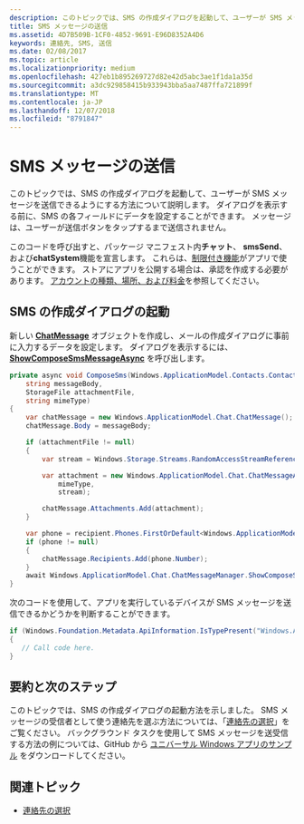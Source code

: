 ```yaml
---
description: このトピックでは、SMS の作成ダイアログを起動して、ユーザーが SMS メッセージを送信できるようにする方法について説明します。 ダイアログを表示する前に、SMS の各フィールドにデータを設定することができます。 メッセージは、ユーザーが送信ボタンをタップするまで送信されません。
title: SMS メッセージの送信
ms.assetid: 4D7B509B-1CF0-4852-9691-E96D8352A4D6
keywords: 連絡先, SMS, 送信
ms.date: 02/08/2017
ms.topic: article
ms.localizationpriority: medium
ms.openlocfilehash: 427eb1b895269727d82e42d5abc3ae1f1da1a35d
ms.sourcegitcommit: a3dc929858415b933943bba5aa7487ffa721899f
ms.translationtype: MT
ms.contentlocale: ja-JP
ms.lasthandoff: 12/07/2018
ms.locfileid: "8791847"
---
```

# <a name="send-an-sms-message"></a>SMS メッセージの送信

このトピックでは、SMS の作成ダイアログを起動して、ユーザーが SMS メッセージを送信できるようにする方法について説明します。 ダイアログを表示する前に、SMS の各フィールドにデータを設定することができます。 メッセージは、ユーザーが送信ボタンをタップするまで送信されません。

このコードを呼び出すと、パッケージ マニフェスト内**チャット**、 **smsSend**、および**chatSystem**機能を宣言します。 これらは、[制限付き機能](https://docs.microsoft.com/windows/uwp/packaging/app-capability-declarations#special-and-restricted-capabilities)がアプリで使うことができます。 ストアにアプリを公開する場合は、承認を作成する必要があります。 [アカウントの種類、場所、および料金](https://docs.microsoft.com/windows/uwp/publish/account-types-locations-and-fees)を参照してください。

## <a name="launch-the-compose-sms-dialog"></a>SMS の作成ダイアログの起動

新しい [**ChatMessage**](https://msdn.microsoft.com/library/windows/apps/windows.applicationmodel.chat.chatmessage) オブジェクトを作成し、メールの作成ダイアログに事前に入力するデータを設定します。 ダイアログを表示するには、[**ShowComposeSmsMessageAsync**](https://msdn.microsoft.com/library/windows/apps/windows.applicationmodel.chat.chatmessagemanager.showcomposesmsmessageasync) を呼び出します。

```cs
private async void ComposeSms(Windows.ApplicationModel.Contacts.Contact recipient,
    string messageBody,
    StorageFile attachmentFile,
    string mimeType)
{
    var chatMessage = new Windows.ApplicationModel.Chat.ChatMessage();
    chatMessage.Body = messageBody;

    if (attachmentFile != null)
    {
        var stream = Windows.Storage.Streams.RandomAccessStreamReference.CreateFromFile(attachmentFile);

        var attachment = new Windows.ApplicationModel.Chat.ChatMessageAttachment(
            mimeType,
            stream);

        chatMessage.Attachments.Add(attachment);
    }

    var phone = recipient.Phones.FirstOrDefault<Windows.ApplicationModel.Contacts.ContactPhone>();
    if (phone != null)
    {
        chatMessage.Recipients.Add(phone.Number);
    }
    await Windows.ApplicationModel.Chat.ChatMessageManager.ShowComposeSmsMessageAsync(chatMessage);
}
```

次のコードを使用して、アプリを実行しているデバイスが SMS メッセージを送信できるかどうかを判断することができます。

```csharp
if (Windows.Foundation.Metadata.ApiInformation.IsTypePresent("Windows.ApplicationModel.Chat"))
{
   // Call code here.
}
```

## <a name="summary-and-next-steps"></a>要約と次のステップ

このトピックでは、SMS の作成ダイアログの起動方法を示しました。 SMS メッセージの受信者として使う連絡先を選ぶ方法については、「[連絡先の選択](selecting-contacts.md)」をご覧ください。 バックグラウンド タスクを使用して SMS メッセージを送受信する方法の例については、GitHub から [ユニバーサル Windows アプリのサンプル](http://go.microsoft.com/fwlink/p/?linkid=619979) をダウンロードしてください。

## <a name="related-topics"></a>関連トピック

* [連絡先の選択](selecting-contacts.md)
